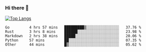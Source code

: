 ### Hi there 👋

<!--
**3Xpl0it3r/3Xpl0it3r** is a ✨ _special_ ✨ repository because its `README.md` (this file) appears on your GitHub profile.

Here are some ideas to get you started:

- 🔭 I’m currently working on ...
- 🌱 I’m currently learning ...
- 👯 I’m looking to collaborate on ...
- 🤔 I’m looking for help with ...
- 💬 Ask me about ...
- 📫 How to reach me: ...
- 😄 Pronouns: ...
- ⚡ Fun fact: ...
-->


[![Top Langs](https://github-readme-stats.vercel.app/api/top-langs/?username=3Xpl0it3r&layout=compact)](https://github.com/3Xpl0it3r/3Xpl0it3r)

<!--START_SECTION:waka-->
```text
Go         4 hrs 57 mins   █████████▒░░░░░░░░░░░░░░░   37.76 % 
Rust       3 hrs 8 mins    ██████░░░░░░░░░░░░░░░░░░░   23.98 % 
Markdown   2 hrs 38 mins   █████░░░░░░░░░░░░░░░░░░░░   20.06 % 
Python     57 mins         ██░░░░░░░░░░░░░░░░░░░░░░░   07.35 % 
Other      44 mins         █▒░░░░░░░░░░░░░░░░░░░░░░░   05.62 % 
```
<!--END_SECTION:waka-->

